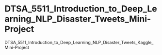 # DTSA_5511_Introduction_to_Deep_Learning_NLP_Disaster_Tweets_Mini-Project
DTSA_5511_Introduction_to_Deep_Learning_NLP_Disaster_Tweets_Kaggle_Mini-Project
